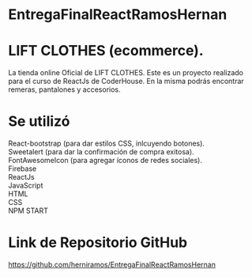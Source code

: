 # EntregaFinalReactRamosHernan

# LIFT CLOTHES (ecommerce).
La tienda online Oficial de LIFT CLOTHES.
Este es un proyecto realizado para el curso de ReactJs de CoderHouse. En la misma podrás encontrar remeras, pantalones y accesorios.

# Se utilizó
React-bootstrap (para dar estilos CSS, inlcuyendo botones).
<br>Sweetalert (para dar la confirmación de compra exitosa).
<br>FontAwesomeIcon (para agregar íconos de redes sociales).
<br>Firebase
<br>ReactJs
<br>JavaScript
<br>HTML
<br>CSS
<br>NPM START


# Link de Repositorio GitHub

https://github.com/herniramos/EntregaFinalReactRamosHernan




